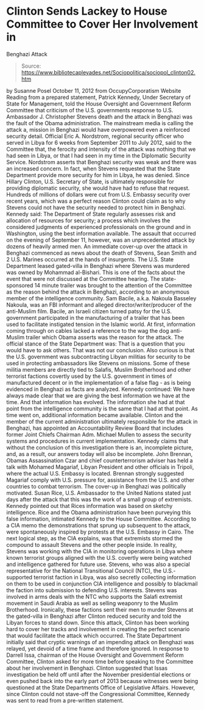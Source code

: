 # Clinton Sends Lackey to House Committee to Cover Her Involvement in 
Benghazi Attack

> Source: https://www.bibliotecapleyades.net/Sociopolitica/sociopol_clinton02.htm

by Susanne Posel
October 11, 2012
from
OccupyCorporatism Website
Reading from a prepared statement, Patrick
Kennedy, Under Secretary of State for Management, told the
House Oversight and Government Reform Committee that criticism of the
U.S.
governments response to U.S. Ambassador J. Christopher Stevens death and the
attack in Benghazi was the fault of the Obama administration.
The mainstream media is
calling the attack a,
mission in Benghazi would have overpowered
even a reinforced security detail.
Official Eric A. Nordstrom, regional security
officer who served in Libya for 6 weeks from September 2011 to July 2012,
said to the Committee that,
the ferocity and intensity of the attack
was nothing that we had seen in Libya, or that I had seen in my time in
the Diplomatic Security Service.
Nordstrom asserts that Benghazi security was
weak and there was an increased concern. In fact, when Stevens requested
that the State Department provide more security for him in Libya, he was
denied.
Since
Hillary Clinton,
U.S. Secretary of State, is
ultimately responsible for providing diplomatic security, she would have had
to refuse that request.
Hundreds of millions of dollars were cut from
U.S.
Embassy security over recent years, which was a perfect reason Clinton could
claim as to why Stevens could not have the security needed to protect him in
Benghazi.
Kennedy
said:
The Department of State regularly assesses risk and allocation of
resources for security; a process which involves the considered judgments of
experienced professionals on the ground and in Washington, using the best
information available.
The assault that occurred on the evening of September
11, however, was an unprecedented attack by dozens of heavily armed men.
An immediate cover-up over the attack in
Benghazi commenced as news about the death of Stevens, Sean Smith and 2 U.S.
Marines occurred at the hands of insurgents.
The U.S. State Department
leased gated-villa in Benghazi where Stevens was murdered was owned by
Mohammad al-Bishari.
This is one of the facts about the event that were not
discussed at the Committee hearing.
The state-sponsored 14 minute trailer was
brought to the attention of the Committee as the reason behind the attack in
Benghazi, according to an anonymous member of the intelligence community.
Sam Bacile, a.k.a. Nakoula Basseley Nakoula, was an FBI informant and
alleged director/writer/producer of the anti-Muslim film.
Bacile, an Israeli
citizen turned
patsy for the U.S. government participated in the manufacturing of a
trailer that has been used to facilitate instigated tension in the Islamic
world.
At first,
information coming through on cables lacked a reference to the wag the
dog anti-Muslim trailer which Obama asserts was the reason for the attack.
The official stance of the State Department
was:
That is a question that you would have to ask others. That was not
our conclusion.
Also curious is that the U.S. government was
subcontracting Libyan militias for security to be used in protecting
ambassadors like Stevens on missions.
Some of these militia members are
directly tied to Salafis,
Muslim Brotherhood and other terrorist factions
covertly used by the U.S.
government in times of manufactured decent or in the implementation of a
false flag - as is being evidenced in Benghazi as facts are analyzed.
Kennedy continued:
We have always made clear
that we are giving the best information we have at the time. And that
information has evolved.
The information she had at that point from the
intelligence community is the same that I had at that point. As time went
on, additional information became available.
Clinton and the member of the current
administration ultimately responsible for the attack in Benghazi, has
appointed an Accountability Review Board that includes former Joint Chiefs
Chairman Adm. Michael Mullen to assess the security systems and procedures
in current implementation.
Kennedy claims that without the conclusion of
this investigation there is an,
incomplete picture, and, as a result, our
answers today will also be incomplete.
John Brennan, Obamas
Assassination Czar and chief counterterrorism adviser has held a
talk with Mohamed Magariaf, Libyan President and other officials in
Tripoli, where the actual U.S. Embassy is located.
Brennan strongly suggested Magariaf comply with
U.S. pressure for,
assistance from the U.S. and other
countries to combat terrorism.
The cover-up in Benghazi was politically
motivated.
Susan Rice, U.S. Ambassador to
the United
Nations stated just days after the
attack that this was the work of a small group of extremists. Kennedy
pointed out that Rices information was based on sketchy intelligence.
Rice
and the Obama administration have been purveying this false information,
intimated Kennedy to the House Committee.
According to a CIA memo the demonstrations that
sprung up subsequent to the attack,
were spontaneously inspired by protests
at the U.S. Embassy in Cairo.
The next logical step, as the CIA explains,
was that extremists stormed the compound to assault Stevens and the other
people inside.
In reality, Stevens was
working with the CIA in monitoring operations in Libya where known
terrorist groups aligned with the U.S. covertly were being watched and
intelligence gathered for future use.
Stevens, who was also a special
representative for the
National
Transitional Council (NTC), the U.S.-supported terrorist faction in Libya,
was also secretly collecting information on them to be used in conjunction
CIA intelligence and possibly to blackmail the faction into submission to
defending U.S. interests.
Stevens was
involved in arms deals with the NTC who supports the Salafi extremist
movement in Saudi Arabia as well as selling weaponry to
the Muslim
Brotherhood.
Ironically, these factions sent their men to murder Stevens at
the gated-villa in Benghazi after Clinton reduced security and told the
Libyan forces to stand down.
Since this attack, Clinton has been working hard to cover her tracks and
involvement in creating the perfect scenario that would facilitate the
attack which occurred.
The State Department initially said that cryptic
warnings of an impending attack on Benghazi was relayed, yet devoid of a
time frame and therefore ignored.
In response to Darrell Issa, chairman of the
House Oversight and Government Reform Committee, Clinton
asked for more time before speaking to the Committee about her
involvement in Benghazi.
Clinton suggested that Issas investigation be held
off until after the November presidential elections or even pushed back into
the early part of 2013 because witnesses were being questioned at the State
Departments Office of Legislative Affairs.
However, since Clinton could not stave-off the
Congressional Committee, Kennedy was sent to read from a pre-written
statement.
